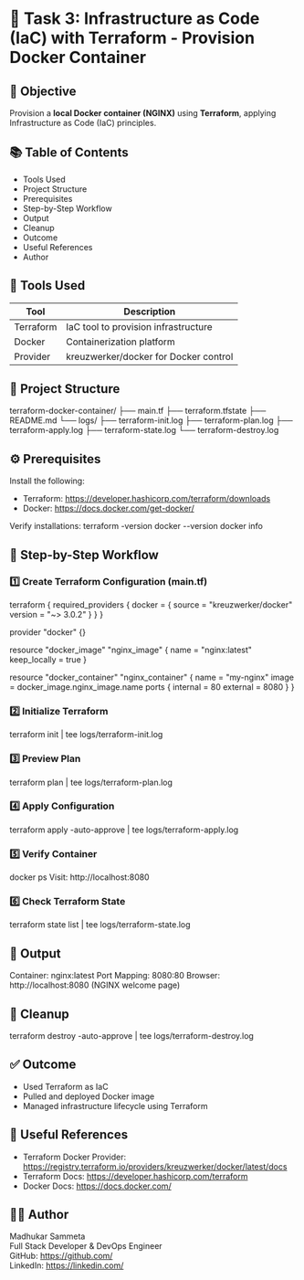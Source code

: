 # 🧱 Task 3: Infrastructure as Code (IaC) with Terraform - Provision Docker Container

## 📌 Objective
Provision a **local Docker container (NGINX)** using **Terraform**, applying Infrastructure as Code (IaC) principles.

## 📚 Table of Contents
- Tools Used
- Project Structure
- Prerequisites
- Step-by-Step Workflow
- Output
- Cleanup
- Outcome
- Useful References
- Author

## 🧰 Tools Used
| Tool        | Description                             |
|-------------|-----------------------------------------|
| Terraform   | IaC tool to provision infrastructure     |
| Docker      | Containerization platform                |
| Provider    | kreuzwerker/docker for Docker control    |

## 📁 Project Structure
terraform-docker-container/
├── main.tf
├── terraform.tfstate
├── README.md
└── logs/
    ├── terraform-init.log
    ├── terraform-plan.log
    ├── terraform-apply.log
    ├── terraform-state.log
    └── terraform-destroy.log

## ⚙️ Prerequisites
Install the following:
- Terraform: https://developer.hashicorp.com/terraform/downloads
- Docker: https://docs.docker.com/get-docker/

Verify installations:
terraform -version
docker --version
docker info

## 🚀 Step-by-Step Workflow

### 1️⃣ Create Terraform Configuration (main.tf)
terraform {
  required_providers {
    docker = {
      source  = "kreuzwerker/docker"
      version = "~> 3.0.2"
    }
  }
}

provider "docker" {}

resource "docker_image" "nginx_image" {
  name         = "nginx:latest"
  keep_locally = true
}

resource "docker_container" "nginx_container" {
  name  = "my-nginx"
  image = docker_image.nginx_image.name
  ports {
    internal = 80
    external = 8080
  }
}

### 2️⃣ Initialize Terraform
terraform init | tee logs/terraform-init.log

### 3️⃣ Preview Plan
terraform plan | tee logs/terraform-plan.log

### 4️⃣ Apply Configuration
terraform apply -auto-approve | tee logs/terraform-apply.log

### 5️⃣ Verify Container
docker ps
Visit: http://localhost:8080

### 6️⃣ Check Terraform State
terraform state list | tee logs/terraform-state.log

## 📸 Output
Container: nginx:latest
Port Mapping: 8080:80
Browser: http://localhost:8080 (NGINX welcome page)

## 🧹 Cleanup
terraform destroy -auto-approve | tee logs/terraform-destroy.log

## ✅ Outcome
- Used Terraform as IaC
- Pulled and deployed Docker image
- Managed infrastructure lifecycle using Terraform

## 🔗 Useful References
- Terraform Docker Provider: https://registry.terraform.io/providers/kreuzwerker/docker/latest/docs
- Terraform Docs: https://developer.hashicorp.com/terraform
- Docker Docs: https://docs.docker.com/

## 👨‍💻 Author
Madhukar Sammeta  
Full Stack Developer & DevOps Engineer  
GitHub: https://github.com/  
LinkedIn: https://linkedin.com/
